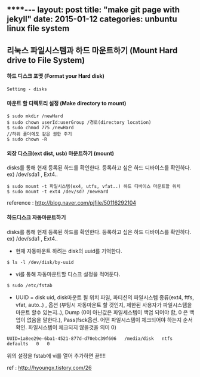 ****---
layout: post
title:  "make git page with jekyll"
date:   2015-01-12
categories: unbuntu linux file system
---



## 리눅스 파일시스템과 하드 마운트하기 (Mount Hard drive to File System)

#### 하드 디스크 포맷 (Format your Hard disk)
```
Setting - disks
```

#### 마운트 할 디렉토리 설정 (Make directory to mount)
```
$ sudo mkdir /newHard
$ sudo chown userId:userGroup /경로(directory location)
$ sudo chmod 775 /newHard
//하위 폴더에도 같은 권한 주기
$ sudo chown -R
```

#### 외장 디스크(ext dist, usb) 마운트하기 (mount)

disks를 통해 현재 등록된 하드를 확인한다. 등록하고 싶은 하드 디바이스를 확인하다. ex) /dev/sda1 , Ext4..

```
$ sudo mount -t 파일시스템(ex4, utfs, vfat..) 하드 디바이스 마운트할 위치
$ sudo mount -t ext4 /dev/sd? /newHard
```

reference : http://blog.naver.com/pjfile/50116292104

#### 하드디스크 자동마운트하기
disks를 통해 현재 등록된 하드를 확인한다. 등록하고 싶은 하드 디바이스를 확인하다. ex) /dev/sda1 , Ext4..

*  현재 자동마운트 하려는 disk의 uuid를 기억한다.

```
$ ls -l /dev/disk/by-uuid
```
*  vi를 통해 자동마운트할 디스크 설정을 적어둔다.

```
$ sudo /etc/fstab
```
*  UUID = disk uid,  disk마운트 될 위치 파일, 파티션의 파일시스템 종류(ext4, ftfs, vfat, auto..) , 옵션 (부팅시 자동마운트 할 것인지, 제한된 사용자가 파일시스템을 마운트 할수 있는지..), Dump (0이 아닌값은 파일세스템이 백업 되어야 함, 0 은 백업이 없음을 말한다.), Pass(fsck옵션. 어떤 파일시스템이 체크되어야 하는지 순서 확인. 파일시스템이 체크되지 않을것을 의미 0)

```vi
UUID=1a8ee29e-6ba1-4521-877d-d70ebc39f606   /media/disk   ntfs   defaults   0   0
```
위의 설정을 fstab에 vi를 열어 추가하면 끝!!!!

ref : http://hyoungx.tistory.com/26

